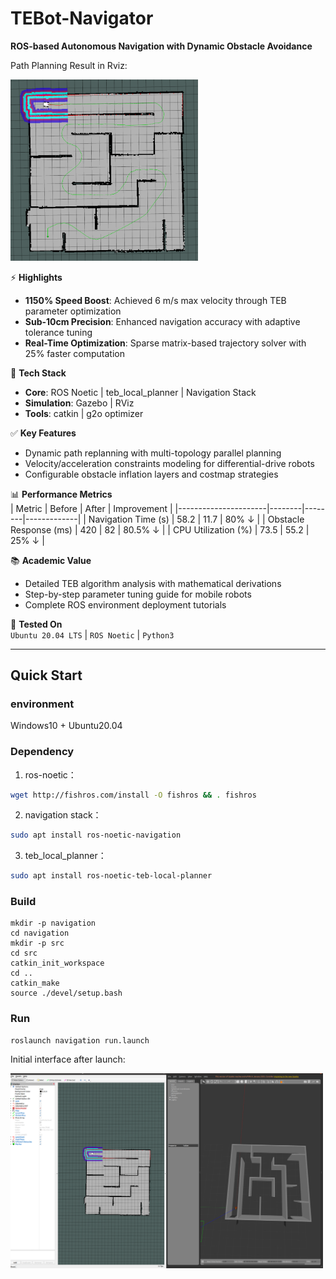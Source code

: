 # TEBot-Navigator  
**ROS-based Autonomous Navigation with Dynamic Obstacle Avoidance**

Path Planning Result in Rviz:

<img src="attachments/8938820ad827f7ae8b62ab046f885a26.png" alt="1" style="width: 300px; height: auto;">

⚡ **Highlights**  
- **1150% Speed Boost**: Achieved 6 m/s max velocity through TEB parameter optimization  
- **Sub-10cm Precision**: Enhanced navigation accuracy with adaptive tolerance tuning  
- **Real-Time Optimization**: Sparse matrix-based trajectory solver with 25% faster computation  

🔧 **Tech Stack**  
- **Core**: ROS Noetic | teb_local_planner | Navigation Stack  
- **Simulation**: Gazebo | RViz  
- **Tools**: catkin | g2o optimizer  

✅ **Key Features**  
- Dynamic path replanning with multi-topology parallel planning  
- Velocity/acceleration constraints modeling for differential-drive robots  
- Configurable obstacle inflation layers and costmap strategies  

📊 **Performance Metrics**  
| Metric               | Before | After  | Improvement |
|----------------------|--------|--------|-------------|
| Navigation Time (s)  | 58.2   | 11.7   | 80% ↓       |
| Obstacle Response (ms) | 420   | 82     | 80.5% ↓     |
| CPU Utilization (%)  | 73.5   | 55.2   | 25% ↓       |

📚 **Academic Value**  
- Detailed TEB algorithm analysis with mathematical derivations  
- Step-by-step parameter tuning guide for mobile robots  
- Complete ROS environment deployment tutorials  

🚧 **Tested On**  
`Ubuntu 20.04 LTS` | `ROS Noetic` | `Python3`  

---

## Quick Start
### environment
Windows10 + Ubuntu20.04

### Dependency
1. ros-noetic：
```bash
wget http://fishros.com/install -O fishros && . fishros
```
2. navigation stack：
```bash
sudo apt install ros-noetic-navigation
```
3. teb_local_planner：
```bash
sudo apt install ros-noetic-teb-local-planner
```

### Build
```shell
mkdir -p navigation
cd navigation
mkdir -p src
cd src
catkin_init_workspace
cd ..
catkin_make
source ./devel/setup.bash
```

### Run
```shell
roslaunch navigation run.launch
```

Initial interface after launch: 

<img src="attachments/026f8c1cd68eab020e53d4ac8894a1f0.png" alt="1" style="width: 500px; height: auto;">

